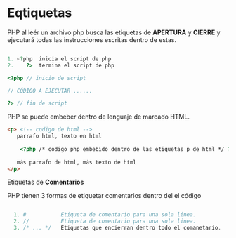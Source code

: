 # Eqtiquetas 

PHP al leér un archivo php busca las etiquetas de **APERTURA** y **CIERRE**
y ejecutará todas las instrucciones escritas dentro de estas.

 ```php
 
 1. <?php  inicia el script de php
 2.    ?>  termina el script de php
 
 ```
 

```php
<?php // inicio de script

// CÓDIGO A EJECUTAR ......

?> // fin de script

```

PHP se puede embeber dentro de lenguaje de marcado HTML.

```html
<p> <!-- codigo de html -->
   parrafo html, texto en html
  
    <?php /* codigo php embebido dentro de las etiquetas p de html */ ?>
  
   más parrafo de html, más texto de html
</p>  
```

Etiquetas de **Comentarios**

PHP tienen 3 formas de etiquetar comentarios dentro del el código 

```php

  1. #           Etiqueta de comentario para una sola linea.
  2. //          Etiqueta de comentario para una sola linea.
  3. /* ... */   Etiquetas que encierran dentro todo el comanetario.
  
```
  

